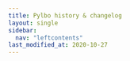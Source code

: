 ```yaml
---
title: Pylbo history & changelog
layout: single
sidebar:
  nav: "leftcontents"
last_modified_at: 2020-10-27
---
```

